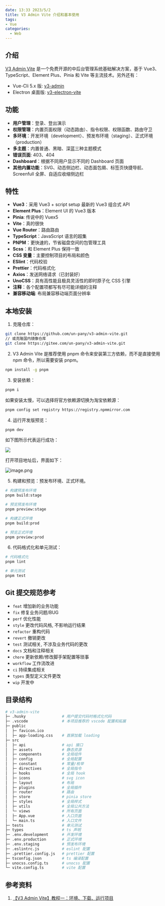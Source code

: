 ```yaml
---
date: 13:33 2023/5/2
title: V3 Admin Vite 介绍和基本使用
tags:
- Vue
categories:
  - Web
---
```

## 介绍
[V3 Admin Vite](https://github.com/un-pany/v3-admin-vite) 是一个免费开源的中后台管理系统基础解决方案，基于 Vue3、TypeScript、Element Plus、Pinia 和 Vite 等主流技术。另外还有：
- Vue-Cli 5.x 版: [v3-admin](https://github.com/un-pany/v3-admin)
- Electron 桌面版: [v3-electron-vite](https://github.com/un-pany/v3-electron-vite)

## 功能
- **用户管理**：登录、登出演示
- **权限管理**：内置页面权限（动态路由）、指令权限、权限函数、路由守卫
- **多环境**：开发环境（development）、预发布环境（staging）、正式环境（production）
- **多主题**：内置普通、黑暗、深蓝三种主题模式
- **错误页面**: 403、404
- **Dashboard**：根据不同用户显示不同的 Dashboard 页面
- **其他内置功能**：SVG、动态侧边栏、动态面包屑、标签页快捷导航、Screenfull 全屏、自适应收缩侧边栏

## 特性
- **Vue3**：采用 Vue3 + script setup 最新的 Vue3 组合式 API
- **Element Plus**：Element UI 的 Vue3 版本
- **Pinia**: 传说中的 Vuex5
- **Vite**：真的很快
- **Vue Router**：路由路由
- **TypeScript**：JavaScript 语言的超集
- **PNPM**：更快速的，节省磁盘空间的包管理工具
- **Scss**：和 Element Plus 保持一致
- **CSS 变量**：主要控制项目的布局和颜色
- **ESlint**：代码校验
- **Prettier**：代码格式化
- **Axios**：发送网络请求（已封装好）
- **UnoCSS**：具有高性能且极具灵活性的即时原子化 CSS 引擎
- **注释**：各个配置项都写有尽可能详细的注释
- **兼容移动端**: 布局兼容移动端页面分辨率

## 本地安装
1. 克隆仓库：
```sh
git clone https://github.com/un-pany/v3-admin-vite.git
// 或克隆国内镜像仓库
git clone https://gitee.com/un-pany/v3-admin-vite.git
```
2. V3 Admin Vite 是推荐使用 pnpm 命令来安装第三方依赖，而不是直接使用 npm 命令，所以需要安装 pnpm。
```sh
npm install -g pnpm
```
3. 安装依赖：
```sh
pnpm i
```
如果安装太慢，可以选择将官方依赖源切换为淘宝依赖源：
```sh
pnpm config set registry https://registry.npmmirror.com
```
4. 运行开发版预览：
```sh
pnpm dev
```
如下图所示代表运行成功：

![](https://p9-juejin.byteimg.com/tos-cn-i-k3u1fbpfcp/c36fb50ab238498aa8c890069ce344ba~tplv-k3u1fbpfcp-zoom-in-crop-mark:1512:0:0:0.awebp?)

打开项目地址后，界面如下：

![image.png](https://p1-juejin.byteimg.com/tos-cn-i-k3u1fbpfcp/b90b2ee7d0944e9081a87a4558e8c331~tplv-k3u1fbpfcp-watermark.image?)

5. 构建和预览：预发布环境、正式环境。
```sh
# 构建预发布环境
pnpm build:stage

# 预览预发布环境
pnpm preview:stage

# 构建正式环境
pnpm build:prod

# 预览正式环境
pnpm preview:prod
```
6. 代码格式化和单元测试：
```sh
# 代码格式化
pnpm lint

# 单元测试
pnpm test
```

## Git 提交规范参考
- `feat` 增加新的业务功能
- `fix` 修复业务问题/BUG
- `perf` 优化性能
- `style` 更改代码风格, 不影响运行结果
- `refactor` 重构代码
- `revert` 撤销更改
- `test` 测试相关, 不涉及业务代码的更改
- `docs` 文档和注释相关
- `chore` 更新依赖/修改脚手架配置等琐事
- `workflow` 工作流改进
- `ci` 持续集成相关
- `types` 类型定义文件更改
- `wip` 开发中

## 目录结构
```sh
# v3-admin-vite
├─ .husky                # 用户提交代码时格式化代码
├─ .vscode               # 本项目推荐的 vscode 配置和拓展
├─ public
│  ├─ favicon.ico
│  ├─ app-loading.css    # 首屏加载 loading
├─ src
│  ├─ api                # api 接口
│  ├─ assets             # 静态资源
│  ├─ components         # 全局组件
│  ├─ config             # 全局配置
│  ├─ constant           # 常量/枚举
│  ├─ directives         # 全局指令
│  ├─ hooks              # 全局 hook
│  ├─ icons              # svg icon
│  ├─ layout             # 布局
│  ├─ plugins            # 全局插件
│  ├─ router             # 路由
│  ├─ store              # pinia store
│  ├─ styles             # 全局样式
│  ├─ utils              # 全局公共方法
│  └─ views              # 所有页面
│  ├─ App.vue            # 入口页面
│  └─ main.ts            # 入口文件
├─ tests                 # 单元测试
├─ types                 # ts 声明
├─ .env.development      # 开发环境
├─ .env.production       # 正式环境
├─ .env.staging          # 预发布环境
├─ .eslintrc.js          # eslint 配置
├─ .prettier.config.js   # prettier 配置
├─ tsconfig.json         # ts 编译配置
├─ unocss.config.ts      # unocss 配置
└─ vite.config.ts        # vite 配置
```

## 参考资料
1. [【V3 Admin Vite】教程一：环境、下载、运行项目](https://juejin.cn/post/7207824074708680763)